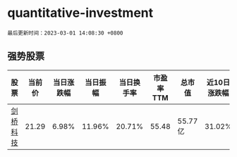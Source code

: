 # quantitative-investment

`最后更新时间：2023-03-01 14:08:30 +0800`

## 强势股票

|股票|当前价|当日涨跌幅|当日振幅|当日换手率|市盈率TTM|总市值|近10日涨跌幅|
|----|----|----|----|----|----|----|----|
|[剑桥科技](https://xueqiu.com/S/SH603083)|21.29|6.98%|11.96%|20.71%|55.48|55.77亿|31.02%|
